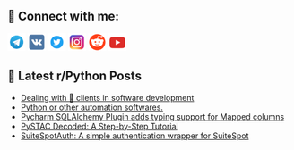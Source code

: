 ## 🔎 Connect with me:
[<img src="https://github.com/bullbesh/bullbesh/blob/main/images/Telegram.png" width="32" height="32" />](https://t.me/bullbesh)
[<img src="https://github.com/bullbesh/bullbesh/blob/main/images/VK.png" width="32" height="32" />](https://vk.com/bullbesh)
[<img src="https://github.com/bullbesh/bullbesh/blob/main/images/Twitter.png" width="32" height="32" />](https://twitter.com/bullbesh1)
[<img src="https://github.com/bullbesh/bullbesh/blob/main/images/Instagram.png" width="32" height="32" />](https://www.instagram.com/bullbesh)
[<img src="https://github.com/bullbesh/bullbesh/blob/main/images/Reddit.png" width="32" height="32" />](https://www.reddit.com/user/bullbesh)
[<img src="https://github.com/bullbesh/bullbesh/blob/main/images/YouTube.png" width="32" height="32" />](https://www.youtube.com/channel/UCtfjRs6uzgq5mfm8S06WTcg)

## 📕 Latest r/Python Posts
<!-- BLOG-POST-LIST:START -->
- [Dealing with 💩 clients in software development](https://www.reddit.com/r/Python/comments/1b1ed6a/dealing_with_clients_in_software_development/)
- [Python or other automation softwares.](https://www.reddit.com/r/Python/comments/1b1bt85/python_or_other_automation_softwares/)
- [Pycharm SQLAlchemy Plugin adds typing support for Mapped columns](https://www.reddit.com/r/Python/comments/1b1b047/pycharm_sqlalchemy_plugin_adds_typing_support_for/)
- [PySTAC Decoded: A Step-by-Step Tutorial](https://www.reddit.com/r/Python/comments/1b18m96/pystac_decoded_a_stepbystep_tutorial/)
- [SuiteSpotAuth: A simple authentication wrapper for SuiteSpot](https://www.reddit.com/r/Python/comments/1b10yyd/suitespotauth_a_simple_authentication_wrapper_for/)
<!-- BLOG-POST-LIST:END -->
